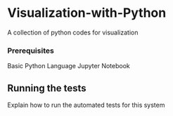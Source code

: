# Visualization-with-Python

A collection of python codes for visualization


### Prerequisites

Basic Python Language
Jupyter Notebook


## Running the tests

Explain how to run the automated tests for this system


